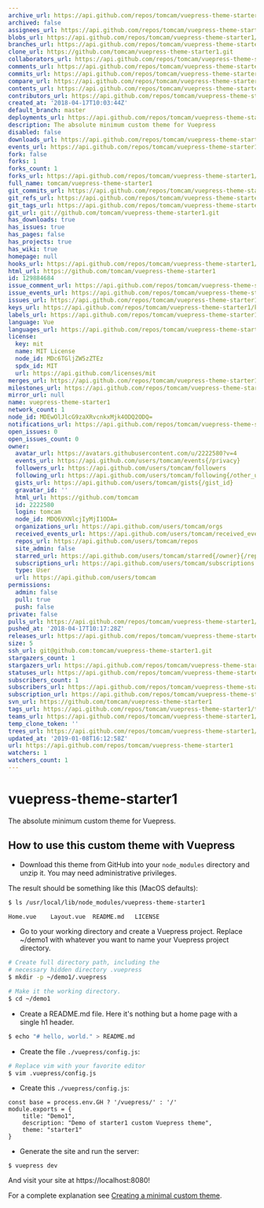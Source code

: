 ```yaml
---
archive_url: https://api.github.com/repos/tomcam/vuepress-theme-starter1/{archive_format}{/ref}
archived: false
assignees_url: https://api.github.com/repos/tomcam/vuepress-theme-starter1/assignees{/user}
blobs_url: https://api.github.com/repos/tomcam/vuepress-theme-starter1/git/blobs{/sha}
branches_url: https://api.github.com/repos/tomcam/vuepress-theme-starter1/branches{/branch}
clone_url: https://github.com/tomcam/vuepress-theme-starter1.git
collaborators_url: https://api.github.com/repos/tomcam/vuepress-theme-starter1/collaborators{/collaborator}
comments_url: https://api.github.com/repos/tomcam/vuepress-theme-starter1/comments{/number}
commits_url: https://api.github.com/repos/tomcam/vuepress-theme-starter1/commits{/sha}
compare_url: https://api.github.com/repos/tomcam/vuepress-theme-starter1/compare/{base}...{head}
contents_url: https://api.github.com/repos/tomcam/vuepress-theme-starter1/contents/{+path}
contributors_url: https://api.github.com/repos/tomcam/vuepress-theme-starter1/contributors
created_at: '2018-04-17T10:03:44Z'
default_branch: master
deployments_url: https://api.github.com/repos/tomcam/vuepress-theme-starter1/deployments
description: The absolute minimum custom theme for Vuepress
disabled: false
downloads_url: https://api.github.com/repos/tomcam/vuepress-theme-starter1/downloads
events_url: https://api.github.com/repos/tomcam/vuepress-theme-starter1/events
fork: false
forks: 1
forks_count: 1
forks_url: https://api.github.com/repos/tomcam/vuepress-theme-starter1/forks
full_name: tomcam/vuepress-theme-starter1
git_commits_url: https://api.github.com/repos/tomcam/vuepress-theme-starter1/git/commits{/sha}
git_refs_url: https://api.github.com/repos/tomcam/vuepress-theme-starter1/git/refs{/sha}
git_tags_url: https://api.github.com/repos/tomcam/vuepress-theme-starter1/git/tags{/sha}
git_url: git://github.com/tomcam/vuepress-theme-starter1.git
has_downloads: true
has_issues: true
has_pages: false
has_projects: true
has_wiki: true
homepage: null
hooks_url: https://api.github.com/repos/tomcam/vuepress-theme-starter1/hooks
html_url: https://github.com/tomcam/vuepress-theme-starter1
id: 129884684
issue_comment_url: https://api.github.com/repos/tomcam/vuepress-theme-starter1/issues/comments{/number}
issue_events_url: https://api.github.com/repos/tomcam/vuepress-theme-starter1/issues/events{/number}
issues_url: https://api.github.com/repos/tomcam/vuepress-theme-starter1/issues{/number}
keys_url: https://api.github.com/repos/tomcam/vuepress-theme-starter1/keys{/key_id}
labels_url: https://api.github.com/repos/tomcam/vuepress-theme-starter1/labels{/name}
language: Vue
languages_url: https://api.github.com/repos/tomcam/vuepress-theme-starter1/languages
license:
  key: mit
  name: MIT License
  node_id: MDc6TGljZW5zZTEz
  spdx_id: MIT
  url: https://api.github.com/licenses/mit
merges_url: https://api.github.com/repos/tomcam/vuepress-theme-starter1/merges
milestones_url: https://api.github.com/repos/tomcam/vuepress-theme-starter1/milestones{/number}
mirror_url: null
name: vuepress-theme-starter1
network_count: 1
node_id: MDEwOlJlcG9zaXRvcnkxMjk4ODQ2ODQ=
notifications_url: https://api.github.com/repos/tomcam/vuepress-theme-starter1/notifications{?since,all,participating}
open_issues: 0
open_issues_count: 0
owner:
  avatar_url: https://avatars.githubusercontent.com/u/2222580?v=4
  events_url: https://api.github.com/users/tomcam/events{/privacy}
  followers_url: https://api.github.com/users/tomcam/followers
  following_url: https://api.github.com/users/tomcam/following{/other_user}
  gists_url: https://api.github.com/users/tomcam/gists{/gist_id}
  gravatar_id: ''
  html_url: https://github.com/tomcam
  id: 2222580
  login: tomcam
  node_id: MDQ6VXNlcjIyMjI1ODA=
  organizations_url: https://api.github.com/users/tomcam/orgs
  received_events_url: https://api.github.com/users/tomcam/received_events
  repos_url: https://api.github.com/users/tomcam/repos
  site_admin: false
  starred_url: https://api.github.com/users/tomcam/starred{/owner}{/repo}
  subscriptions_url: https://api.github.com/users/tomcam/subscriptions
  type: User
  url: https://api.github.com/users/tomcam
permissions:
  admin: false
  pull: true
  push: false
private: false
pulls_url: https://api.github.com/repos/tomcam/vuepress-theme-starter1/pulls{/number}
pushed_at: '2018-04-17T10:17:28Z'
releases_url: https://api.github.com/repos/tomcam/vuepress-theme-starter1/releases{/id}
size: 5
ssh_url: git@github.com:tomcam/vuepress-theme-starter1.git
stargazers_count: 1
stargazers_url: https://api.github.com/repos/tomcam/vuepress-theme-starter1/stargazers
statuses_url: https://api.github.com/repos/tomcam/vuepress-theme-starter1/statuses/{sha}
subscribers_count: 1
subscribers_url: https://api.github.com/repos/tomcam/vuepress-theme-starter1/subscribers
subscription_url: https://api.github.com/repos/tomcam/vuepress-theme-starter1/subscription
svn_url: https://github.com/tomcam/vuepress-theme-starter1
tags_url: https://api.github.com/repos/tomcam/vuepress-theme-starter1/tags
teams_url: https://api.github.com/repos/tomcam/vuepress-theme-starter1/teams
temp_clone_token: ''
trees_url: https://api.github.com/repos/tomcam/vuepress-theme-starter1/git/trees{/sha}
updated_at: '2019-01-08T16:12:58Z'
url: https://api.github.com/repos/tomcam/vuepress-theme-starter1
watchers: 1
watchers_count: 1
---
```


# vuepress-theme-starter1

The absolute minimum custom theme for Vuepress. 

## How to use this custom theme with Vuepress

* Download this theme from GitHub into your `node_modules` directory and unzip it. You may need administrative privileges.

The result should be something like this (MacOS defaults):

```bash
$ ls /usr/local/lib/node_modules/vuepress-theme-starter1

Home.vue	Layout.vue	README.md	LICENSE
```

* Go to your working directory and create a Vuepress project. Replace ~/demo1 with whatever
you want to name your Vuepress project directory.

```bash
# Create full directory path, including the
# necessary hidden directory .vuepress
$ mkdir -p ~/demo1/.vuepress

# Make it the working directory.
$ cd ~/demo1
```
* Create a README.md file. Here it's nothing but a home page with a single h1 header.

```bash
$ echo "# hello, world." > README.md
```

* Create the file `./vuepress/config.js`:

```bash
# Replace vim with your favorite editor 
$ vim .vuepress/config.js
```

* Create this `./vuepress/config.js`:

```
const base = process.env.GH ? '/vuepress/' : '/'
module.exports = {
    title: "Demo1",
    description: "Demo of starter1 custom Vuepress theme",
    theme: "starter1"
}
```

* Generate the site and run the server:

```
$ vuepress dev
```

And visit your site at https://localhost:8080!

For a complete explanation see [Creating a minimal custom theme](https://tomcam.github.io/vuepress.github.io/custom1.html).

